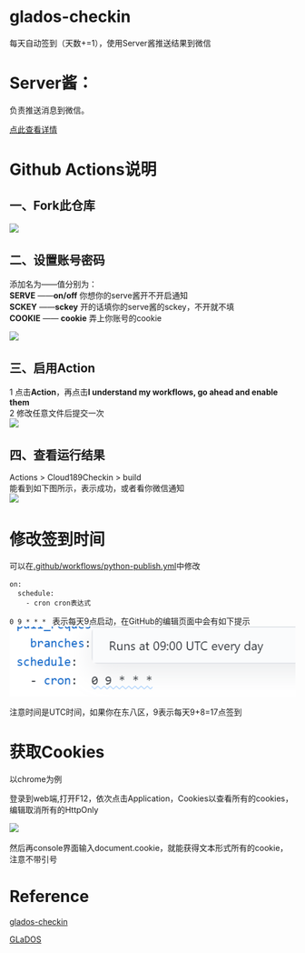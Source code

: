 # glados-checkin
  每天自动签到（天数+=1），使用Server酱推送结果到微信

# Server酱：
负责推送消息到微信。

[点此查看详情](http://sc.ftqq.com/3.version)


# Github Actions说明
## 一、Fork此仓库
![](http://tu.yaohuo.me/imgs/2020/06/f059fe73afb4ef5f.png)
## 二、设置账号密码

添加名为——值分别为：  
**SERVE**  ——**on/off** 你想你的serve酱开不开启通知  
**SCKEY**  ——**sckey**  开的话填你的serve酱的sckey，不开就不填   
**COOKIE** —— **cookie** 弄上你账号的cookie  

![](http://tu.yaohuo.me/imgs/2020/06/748bf9c0ca6143cd.png)

## 三、启用Action
1 点击**Action**，再点击**I understand my workflows, go ahead and enable them**  
2 修改任意文件后提交一次  
![](http://tu.yaohuo.me/imgs/2020/06/34ca160c972b9927.png)

## 四、查看运行结果
Actions > Cloud189Checkin > build  
能看到如下图所示，表示成功，或者看你微信通知  
![](http://tu.yaohuo.me/imgs/2020/06/289432b53bded61c.png)  

# 修改签到时间
可以在[.github/workflows/python-publish.yml](.github/workflows/python-publish.yml)中修改  
```
on:
  schedule:
    - cron cron表达式
```
`0 9 * * * ` 表示每天9点启动，在GitHub的编辑页面中会有如下提示
![](https://raw.githubusercontent.com/458744230/pic/master/img/20200727230953.png)

注意时间是UTC时间，如果你在东八区，9表示每天9+8=17点签到

# 获取Cookies

以chrome为例

登录到web端,打开F12，依次点击Application，Cookies以查看所有的cookies，编辑取消所有的HttpOnly

![](https://cdn.jsdelivr.net/gh/458744230/pic/img/20200728205916.png)

然后再console界面输入document.cookie，就能获得文本形式所有的cookie，注意不带引号



# Reference

[glados-checkin](https://github.com/xiaomustudent/glados-checkin)

[GLaDOS](https://github.com/glados-network/GLaDOS)

